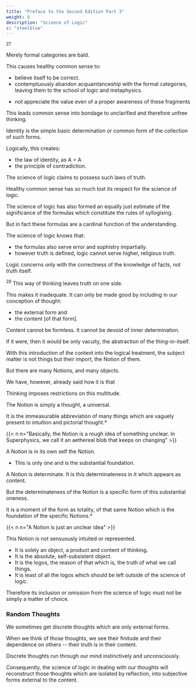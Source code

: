 ```yaml
---
title: "Preface to the Second Edition Part 3"
weight: 8
description: "Science of Logic"
c: "steelblue"
---
```



<sup>27</sup> 

<!-- Faced with the baldness of the  -->

Merely formal categories are bald. 

This causes healthy common sense to:
- believe itself to be correct. 
- contemptuously abandon acquaintanceship with the formal categories, leaving them to the school of logic and metaphysics.
 <!-- has, in the end, felt itself to be so much in the right -->
- not appreciate the value even of a proper awareness of these fragments

 <!-- and is quite unaware that in the instinctive thinking of natural logic, and still more in the deliberate rejection of any acquaintance with or knowledge of the thought determinations themselves,  -->

This leads common sense into bondage to unclarified and therefore unfree thinking.

Identity is the simple basic determination or common form of the collection of such forms.

 <!-- is identity which, in the logic of this collection, is asserted as  -->

Logically, this creates:
- the law of identity, as A = A
- the principle of contradiction. 

The science of logic claims to possess such laws of truth.

Healthy common sense has so much lost its respect for the science of logic. 

<!-- the school which  
 and still busies itself with them that it ridicules it and its laws and regards anyone as insufferable who can utter truths in accordance with such laws: the plant is — a plant, science is — science. -->

The science of logic has also formed an equally just estimate of the significance of the formulas which constitute the rules of syllogising.

But in fact these formulas are a cardinal function of the understanding.

 <!-- (although it would be a mistake not to recognise that these have their place in cognition where they must be obeyed);  -->

The science of logic knows that:
- the formulas also serve error and sophistry impartially. 
- however truth is defined, logic cannot serve higher, religious truth.

Logic concerns only with the correctness of the knowledge of facts, not truth itself.


<sup>28</sup> This way of thinking leaves truth on one side.

This makes it inadequate. It can only be made good by including in our conception of thought:
- the external form and
- the content [of that form].

Content cannot be formless. It cannot be devoid of inner determination.

If it were, then it would be only vacuity, the abstraction of the thing-in-itself.

<!-- The content in its own self possesses form, in fact it is through form alone that it has soul and meaning, and that it is form itself which is transformed only into the semblance of a content, hence into the semblance of something external to this semblance.  -->

With this introduction of the content into the logical treatment, the subject matter is not things but their import, the Notion of them. 

But there are many Notions, and many objects.

We have, however, already said how it is that

Thinking imposes restrictions on this multitude.

The Notion is simply a thought, a universal.

It is the immeasurable abbreviation of many things which are vaguely present to intuition and pictorial thought.*

{{< n n="Basically, the Notion is a rough idea of something unclear. In Superphysics, we call it an aethereal blob that keeps on changing" >}}


A Notion is in its own self the Notion.
- This is only one and is the substantial foundation.

A Notion is determinate. It is this determinateness in it which appears as content.

But the determinateness of the Notion is a specific form of this substantial oneness.

It is a moment of the form as totality, of that same Notion which is the foundation of the specific Notions.*

{{< n n="A Notion is just an unclear idea" >}}


This Notion is not sensuously intuited or represented.
- It is solely an object, a product and content of thinking. 
- It is the absolute, self-subsistent object.
- It is the logos, the reason of that which is, the truth of what we call things.
- It is least of all the logos which should be left outside of the science of logic.

Therefore its inclusion or omission from the science of logic must not be simply a matter of choice.


### Random Thoughts

We sometimes get discrete thoughts which are only external forms.

When we think of those thoughts, we see their finitude and their dependence on others -- their truth is in their content. 

 <!-- untruth of their supposed independent self-subsistence, that their truth is the Notion.  -->

 <!-- with the thought determinations which in general -->

Discrete thoughts run through our mind instinctively and unconsciously.

Consequently, the science of logic in dealing with our thoughts will reconstruct those thoughts which are isolated by reflection, into subjective forms external to the content. 

 <!-- — and even when they become part of the language do not become objects of our attention — will also be a reconstruction of those which are singled out by reflection and are fixed by it as subjective forms external to the matter and import of the determinations of thought. -->
